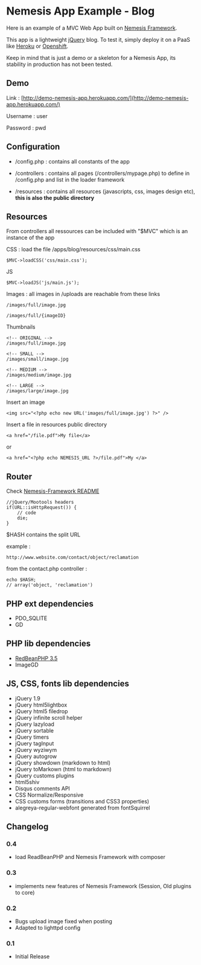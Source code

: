 # Nemesis App Example - Blog #

Here is an example of a MVC Web App built on [Nemesis Framework](https://github.com/kimihub/nemesis-framework).

This app is a lightweight [jQuery](https://www.jquery.com) blog. To test it, simply deploy it on a PaaS like [Heroku](https://www.heroku.com/) or [Openshift](https://www.openshift.com/).

Keep in mind that is just a demo or a skeleton for a Nemesis App, its stability in production has not been tested.


Demo
------------

Link : [http://demo-nemesis-app.herokuapp.com/](http://demo-nemesis-app.herokuapp.com/)

Username : user

Password : pwd


Configuration
------------

* /config.php : contains all constants of the app

* /controllers : contains all pages (/controllers/mypage.php) to define in /config.php and list in the loader framework

* /resources : contains all resources (javascripts, css, images design etc), **this is also the public directory**


Resources
------------

From controllers all ressources can be included with "$MVC" which is an instance of the app

CSS : load the file /apps/blog/resources/css/main.css

	$MVC->loadCSS('css/main.css');

JS

	$MVC->loadJS('js/main.js');


Images : all images in /uploads are reachable from these links

	/images/full/image.jpg

	/images/full/{imageID}


Thumbnails

	<!-- ORIGINAL -->
	/images/full/image.jpg

	<!-- SMALL -->
	/images/small/image.jpg

	<!-- MEDIUM -->
	/images/medium/image.jpg

	<!-- LARGE -->
	/images/large/image.jpg


Insert an image

	<img src="<?php echo new URL('images/full/image.jpg') ?>" />

Insert a file in resources public directory

	<a href="/file.pdf">My file</a>

or

	<a href="<?php echo NEMESIS_URL ?>/file.pdf">My </a>



Router
------------
Check [Nemesis-Framework README](https://github.com/kimihub/nemesis-framework)

    //jQuery/Mootools headers
	if(URL::isHttpRequest()) {
		// code
		die;
	}


$HASH contains the split URL

example :

	http://www.website.com/contact/object/reclamation


from the contact.php controller :

	echo $HASH;
	// array('object, 'reclamation')


PHP ext dependencies
------------
* PDO_SQLITE
* GD

PHP lib dependencies
------------
* [RedBeanPHP 3.5](http://www.redbeanphp.com/)
* ImageGD

JS, CSS, fonts lib dependencies
------------
* jQuery 1.9
* jQuery html5lightbox
* jQuery html5 filedrop
* jQuery infinite scroll helper
* jQuery lazyload
* jQuery sortable
* jQuery timers
* jQuery tagInput
* jQuery wyziwym
* jQuery autogrow
* jQuery showdown (markdown to html)
* jQuery toMarkown (html to markdown)
* jQuery customs plugins
* html5shiv
* Disqus comments API
* CSS Normalize/Responsive
* CSS customs forms (transitions and CSS3 properties)
* alegreya-regular-webfont generated from fontSquirrel


Changelog
------------

### 0.4
* load ReadBeanPHP and Nemesis Framework with composer

### 0.3
* implements new features of Nemesis Framework (Session, Old plugins to core)

### 0.2
* Bugs upload image fixed when posting
* Adapted to lighttpd config

### 0.1
* Initial Release
